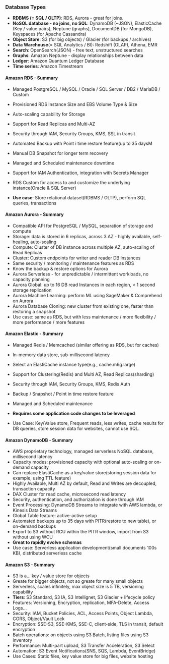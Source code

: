 ### Database Types

* **RDBMS (= SQL / OLTP)**: RDS, Aurora - great for joins.
* **NoSQL database - no joins, no SQL**: DynamoDB (~JSON), ElasticCache (Key / value pairs), Neptune (graphs), DocumentDB (for MongoDB), Keyspaces (for Apache Cassandra)
* **Object Store**: S3 (for big objects) / Glacier (for backups / archives)
* **Data Warehouse**(= SQL Analytics / BI): Redshift (OLAP), Athena, EMR
* **Search**: OpenSearch(JSON) - free text, unstructured searches
* **Graphs**: Amazon Neptune - display relationships between data
* **Ledger**: Amazon Quantum Ledger Database
* **Time series**: Amazon Timestream 

#### Amazon RDS - Summary

* Managed PostgreSQL / MySQL / Oracle / SQL Server / DB2 / MariaDB / Custom
* Provisioned RDS Instance Size and EBS Volume Type & Size
* Auto-scaling capability for Storage
* Support for Read Replicas and Multi-AZ
* Security through IAM, Security Groups, KMS, SSL in transit
* Automated Backup with Point i time restore feature(up to 35 daysM
* Manual DB Snapshot for longer term recovery
* Managed and Scheduled maintenance downtime
* Support for IAM Authentication, integration with Secrets Manager
* RDS Custom for access to and customize the underlying instance(Oracle & SQL Server)

* **Use case**: Store relational dataset(RDBMS / OLTP), perform SQL queries, transactions

#### Amazon Aurora - Summary

* Compatible API for PostgreSQL / MySQL, separation of storage and compute
* Storage: data is stored in 6 replicas, across 3 AZ - highly available, self-healing, auto-scaling
* Compute: Cluster of DB instance across multiple AZ, auto-scaling of Read Replicas
* Cluster: Custom endpoints for writer and reader DB instances
* Same security / monitoring / maintenance features as RDS
* Know the backup & restore options for Aurora
* Aurora Serverless - for unpredictable / intermittent workloads, no capacity planning
* Aurora Global: up to 16 DB read Instances in each region, < 1 second storage replication
* Aurora Machine Learning: perform ML using SageMaker & Comprehend on Aurora
* Aurora Database Cloning: new cluster from existing one, faster than restoring a snapshot
* Use case: same as RDS, but with less maintenance / more flexibility / more performance / more features

#### Amazon Elastic - Summary

* Managed Redis / Memcached (similar offering as RDS, but for caches)
* In-memory data store, sub-millisecond latency
* Select an ElastiCache instance type(e.g., cache.m6g.large)
* Support for Clustering(Redis) and Multi AZ, Read Replicas(sharding)
* Security through IAM, Security Groups, KMS, Redis Auth
* Backup / Snapshot / Point in time restore feature
* Managed and Scheduled maintenance
* **Requires some application code changes to be leveraged**

* Use Case: Key/Value store, Frequent reads, less writes, cache results for DB queries, store session data for websites, cannot use SQL.

#### Amazon DynamoDB - Summary

* AWS proprietary technology, managed serverless NoSQL database, millisecond latency
* Capacity modes: provisioned capacity with optional auto-scaling or on-demand capacity
* Can replace ElastiCache as a key/value store(storing session data for example, using TTL feature)
* Highly Available, Multi AZ by default, Read and Writes are decoupled, transaction capacity
* DAX Cluster for read cache, microsecond read latency
* Security, authentication, and authorization is done through IAM
* Event Processing: DynamoDB Streams to integrate with AWS lambda, or Kinesis Data Streams
* Global Table feature: active-active setup
* Automated backups up to 35 days with PITR(restore to new table), or on-demand backups
* Export to S3 without RCU within the PITR window, import from S3 without using WCU
* **Great to rapidly evolve schemas**
* Use case: Serverless application development(small documents 100s KB), distributed serverless cache

#### Amazon S3 - Summary

* S3 is a... key / value store for objects
* Greate for bigger objects, not so greate for many small objects
* Serverless, scales infinitely, max object size is 5 TB, versioning capability
* **Tiers**: S3 Standard, S3 IA, S3 Intellignet, S3 Glacier + lifecycle policy
* Features: Versioning, Encryption, replication, MFA-Delete, Access Logs...
* Security: IAM, Bucket Policies, ACL, Access Points, Object Lambda, CORS, Object/Vault Lock
* Encryption: SSE-S3, SSE-KMS, SSE-C, client-side, TLS in transit, default encryption
* Batch operations: on objects using S3 Batch, listing files using S3 inventory
* Performance: Multi-part upload, S3 Transfer Acceleration, S3 Select
* Automation: S3 Event Notifications(SNS, SQS, Lambda, EventBridge)
* Use Cases: Static files, key value store for big files, website hosting